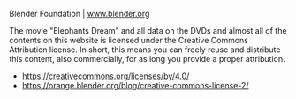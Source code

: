 Blender Foundation | www.blender.org
 
The movie "Elephants Dream" and all data on the DVDs and almost all of the contents on this website is licensed under the Creative Commons Attribution license. In short, this means you can freely reuse and distribute this content, also commercially, for as long you provide a proper attribution.

* https://creativecommons.org/licenses/by/4.0/
* https://orange.blender.org/blog/creative-commons-license-2/